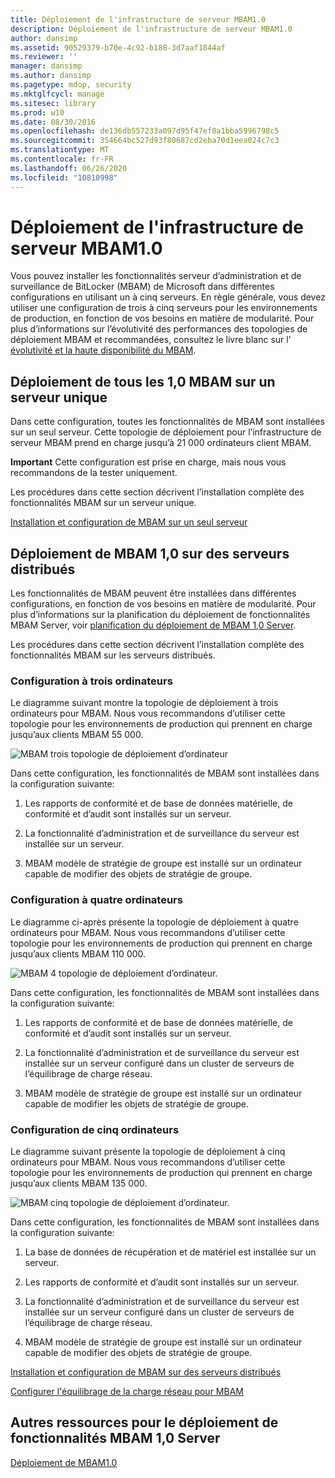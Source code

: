 ```yaml
---
title: Déploiement de l'infrastructure de serveur MBAM1.0
description: Déploiement de l'infrastructure de serveur MBAM1.0
author: dansimp
ms.assetid: 90529379-b70e-4c92-b188-3d7aaf1844af
ms.reviewer: ''
manager: dansimp
ms.author: dansimp
ms.pagetype: mdop, security
ms.mktglfcycl: manage
ms.sitesec: library
ms.prod: w10
ms.date: 08/30/2016
ms.openlocfilehash: de136db557233a097d95f47ef0a1bba5996798c5
ms.sourcegitcommit: 354664bc527d93f80687cd2eba70d1eea024c7c3
ms.translationtype: MT
ms.contentlocale: fr-FR
ms.lasthandoff: 06/26/2020
ms.locfileid: "10810998"
---
```

# Déploiement de l'infrastructure de serveur MBAM1.0


Vous pouvez installer les fonctionnalités serveur d’administration et de surveillance de BitLocker (MBAM) de Microsoft dans différentes configurations en utilisant un à cinq serveurs. En règle générale, vous devez utiliser une configuration de trois à cinq serveurs pour les environnements de production, en fonction de vos besoins en matière de modularité. Pour plus d’informations sur l’évolutivité des performances des topologies de déploiement MBAM et recommandées, consultez le livre blanc sur l' [évolutivité et la haute disponibilité du MBAM](https://go.microsoft.com/fwlink/p/?LinkId=258314).

## Déploiement de tous les 1,0 MBAM sur un serveur unique


Dans cette configuration, toutes les fonctionnalités de MBAM sont installées sur un seul serveur. Cette topologie de déploiement pour l’infrastructure de serveur MBAM prend en charge jusqu’à 21 000 ordinateurs client MBAM.

**Important**  Cette configuration est prise en charge, mais nous vous recommandons de la tester uniquement.

 

Les procédures dans cette section décrivent l’installation complète des fonctionnalités MBAM sur un serveur unique.

[Installation et configuration de MBAM sur un seul serveur](how-to-install-and-configure-mbam-on-a-single-server-mbam-1.md)

## Déploiement de MBAM 1,0 sur des serveurs distribués


Les fonctionnalités de MBAM peuvent être installées dans différentes configurations, en fonction de vos besoins en matière de modularité. Pour plus d’informations sur la planification du déploiement de fonctionnalités MBAM Server, voir [planification du déploiement de MBAM 1,0 Server](planning-for-mbam-10-server-deployment.md).

Les procédures dans cette section décrivent l’installation complète des fonctionnalités MBAM sur les serveurs distribués.

### Configuration à trois ordinateurs

Le diagramme suivant montre la topologie de déploiement à trois ordinateurs pour MBAM. Nous vous recommandons d’utiliser cette topologie pour les environnements de production qui prennent en charge jusqu’aux clients MBAM 55 000.

![MBAM trois topologie de déploiement d’ordinateur](images/mbam-3-server.jpg)

Dans cette configuration, les fonctionnalités de MBAM sont installées dans la configuration suivante:

1.  Les rapports de conformité et de base de données matérielle, de conformité et d’audit sont installés sur un serveur.

2.  La fonctionnalité d’administration et de surveillance du serveur est installée sur un serveur.

3.  MBAM modèle de stratégie de groupe est installé sur un ordinateur capable de modifier des objets de stratégie de groupe.

### Configuration à quatre ordinateurs

Le diagramme ci-après présente la topologie de déploiement à quatre ordinateurs pour MBAM. Nous vous recommandons d’utiliser cette topologie pour les environnements de production qui prennent en charge jusqu’aux clients MBAM 110 000.

![MBAM 4 topologie de déploiement d’ordinateur.](images/mbam-4-computer.jpg)

Dans cette configuration, les fonctionnalités de MBAM sont installées dans la configuration suivante:

1.  Les rapports de conformité et de base de données matérielle, de conformité et d’audit sont installés sur un serveur.

2.  La fonctionnalité d’administration et de surveillance du serveur est installée sur un serveur configuré dans un cluster de serveurs de l’équilibrage de charge réseau.

3.  MBAM modèle de stratégie de groupe est installé sur un ordinateur capable de modifier les objets de stratégie de groupe.

### Configuration de cinq ordinateurs

Le diagramme suivant présente la topologie de déploiement à cinq ordinateurs pour MBAM. Nous vous recommandons d’utiliser cette topologie pour les environnements de production qui prennent en charge jusqu’aux clients MBAM 135 000.

![MBAM cinq topologie de déploiement d’ordinateur.](images/mbam-5-computer.jpg)

Dans cette configuration, les fonctionnalités de MBAM sont installées dans la configuration suivante:

1.  La base de données de récupération et de matériel est installée sur un serveur.

2.  Les rapports de conformité et d’audit sont installés sur un serveur.

3.  La fonctionnalité d’administration et de surveillance du serveur est installée sur un serveur configuré dans un cluster de serveurs de l’équilibrage de charge réseau.

4.  MBAM modèle de stratégie de groupe est installé sur un ordinateur capable de modifier des objets de stratégie de groupe.

[Installation et configuration de MBAM sur des serveurs distribués](how-to-install-and-configure-mbam-on-distributed-servers-mbam-1.md)

[Configurer l'équilibrage de la charge réseau pour MBAM](how-to-configure-network-load-balancing-for-mbam.md)

## Autres ressources pour le déploiement de fonctionnalités MBAM 1,0 Server


[Déploiement de MBAM1.0](deploying-mbam-10.md)

 

 






